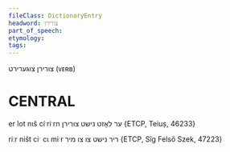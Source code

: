 ```yaml
---
fileClass: DictionaryEntry
headword: צורירן
part_of_speech: 
etymology: 
tags: 
---
```

צורירן
צוגערירט
(ᴠᴇʀʙ)

CENTRAL
========

er lot nɩš cíˑriˑrn ער לאָזט נישט צורירן {ETCP, Teiuș, 46233}

riːr ništ ciˑ cɩ miˑr ריר נישט צו צו מיר {ETCP, Sîg Felső Szek, 47223}
